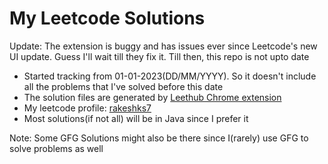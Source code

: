 # My Leetcode Solutions

Update: The extension is buggy and has issues ever since Leetcode's new UI update. Guess I'll wait till they fix it. Till then, this repo is not upto date

- Started tracking from 01-01-2023(DD/MM/YYYY). So it doesn't include all the problems that I've solved before this date
- The solution files are generated by <a href="https://chrome.google.com/webstore/detail/leethub/aciombdipochlnkbpcbgdpjffcfdbggi/related?hl=en" target="_blank">Leethub Chrome extension</a>
- My leetcode profile: <a href="https://leetcode.com/rakeshks7/" target="_blank">rakeshks7</a>
- Most solutions(if not all) will be in Java since I prefer it

Note: Some GFG Solutions might also be there since I(rarely) use GFG to solve problems as well
